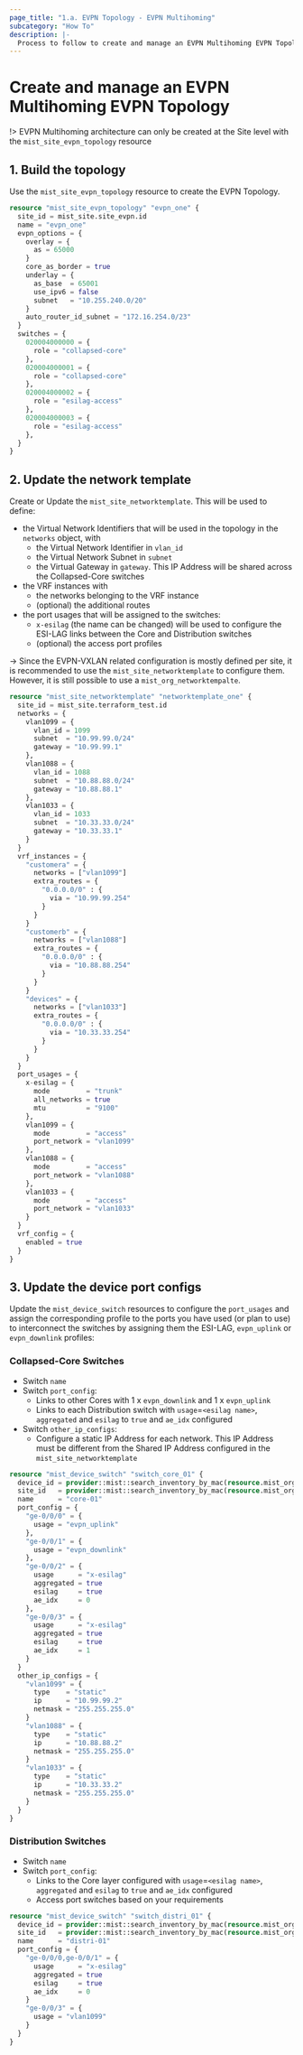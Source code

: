 ```yaml
---
page_title: "1.a. EVPN Topology - EVPN Multihoming"
subcategory: "How To"
description: |-
  Process to follow to create and manage an EVPN Multihoming EVPN Topology
---
```


# Create and manage an EVPN Multihoming EVPN Topology

!> EVPN Multihoming architecture can only be created at the Site level with the `mist_site_evpn_topology` resource

## 1. Build the topology
Use the `mist_site_evpn_topology` resource to create the EVPN Topology.

```terraform
resource "mist_site_evpn_topology" "evpn_one" {
  site_id = mist_site.site_evpn.id
  name = "evpn_one"
  evpn_options = {
    overlay = {
      as = 65000
    }
    core_as_border = true
    underlay = {
      as_base  = 65001
      use_ipv6 = false
      subnet   = "10.255.240.0/20"
    }
    auto_router_id_subnet = "172.16.254.0/23"
  }
  switches = {
    020004000000 = {
      role = "collapsed-core"
    },
    020004000001 = {
      role = "collapsed-core"
    },
    020004000002 = {
      role = "esilag-access"
    },
    020004000003 = {
      role = "esilag-access"
    },
  }
}
```

## 2. Update the network template
Create or Update the `mist_site_networktemplate`. This will be used to define:
* the Virtual Network Identifiers that will be used in the topology in the `networks` object, with 
  * the Virtual Network Identifier in `vlan_id`
  * the Virtual Network Subnet in  `subnet`
  * the Virtual Gateway in `gateway`. This IP Address will be shared across the Collapsed-Core switches
* the VRF instances with
  * the networks belonging to the VRF instance
  * (optional) the additional routes
* the port usages that will be assigned to the switches:
  * `x-esilag` (the name can be changed) will be used to configure the ESI-LAG links between the Core and Distribution switches
  * (optional) the access port profiles

-> Since the EVPN-VXLAN related configuration is mostly defined per site, it is recommended to use the `mist_site_networktemplate` to configure them. However, it is still possible to use a `mist_org_networktempalte`.

```terraform
resource "mist_site_networktemplate" "networktemplate_one" {
  site_id = mist_site.terraform_test.id
  networks = {
    vlan1099 = {
      vlan_id = 1099
      subnet  = "10.99.99.0/24"
      gateway = "10.99.99.1"
    },
    vlan1088 = {
      vlan_id = 1088
      subnet  = "10.88.88.0/24"
      gateway = "10.88.88.1"
    },
    vlan1033 = {
      vlan_id = 1033
      subnet  = "10.33.33.0/24"
      gateway = "10.33.33.1"
    }
  }
  vrf_instances = {
    "customera" = {
      networks = ["vlan1099"]
      extra_routes = {
        "0.0.0.0/0" : {
          via = "10.99.99.254"
        }
      }
    }
    "customerb" = {
      networks = ["vlan1088"]
      extra_routes = {
        "0.0.0.0/0" : {
          via = "10.88.88.254"
        }
      }
    }
    "devices" = {
      networks = ["vlan1033"]
      extra_routes = {
        "0.0.0.0/0" : {
          via = "10.33.33.254"
        }
      }
    }
  }
  port_usages = {
    x-esilag = {
      mode         = "trunk"
      all_networks = true
      mtu          = "9100"
    },
    vlan1099 = {
      mode         = "access"
      port_network = "vlan1099"
    },
    vlan1088 = {
      mode         = "access"
      port_network = "vlan1088"
    },
    vlan1033 = {
      mode         = "access"
      port_network = "vlan1033"
    }
  }
  vrf_config = {
    enabled = true
  }
}
```

## 3. Update the device port configs
Update the `mist_device_switch` resources to configure the `port_usages` and assign the corresponding profile to the ports you have used (or plan to use) to interconnect the switches by assigning them the ESI-LAG, `evpn_uplink` or `evpn_downlink` profiles:


### Collapsed-Core Switches
* Switch `name`
* Switch `port_config`:
  * Links to other Cores with 1 x `evpn_downlink` and 1 x `evpn_uplink`
  * Links to each Distribution switch with `usage`=`<esilag name>`, `aggregated` and `esilag` to `true` and `ae_idx` configured
* Switch `other_ip_configs`:
  * Configure a static IP Address for each network. This IP Address must be different from the Shared IP Address configured in the `mist_site_networktemplate`

```terraform
resource "mist_device_switch" "switch_core_01" {
  device_id = provider::mist::search_inventory_by_mac(resource.mist_org_inventory.inventory, "020004000000").id
  site_id   = provider::mist::search_inventory_by_mac(resource.mist_org_inventory.inventory, "020004000000").id.site_id
  name      = "core-01"
  port_config = {
    "ge-0/0/0" = {
      usage = "evpn_uplink"
    },
    "ge-0/0/1" = {
      usage = "evpn_downlink"
    },
    "ge-0/0/2" = {
      usage      = "x-esilag"
      aggregated = true
      esilag     = true
      ae_idx     = 0
    },
    "ge-0/0/3" = {
      usage      = "x-esilag"
      aggregated = true
      esilag     = true
      ae_idx     = 1
    }
  }
  other_ip_configs = {
    "vlan1099" = {
      type    = "static"
      ip      = "10.99.99.2"
      netmask = "255.255.255.0"
    }
    "vlan1088" = {
      type    = "static"
      ip      = "10.88.88.2"
      netmask = "255.255.255.0"
    }
    "vlan1033" = {
      type    = "static"
      ip      = "10.33.33.2"
      netmask = "255.255.255.0"
    }
  }
}
```

### Distribution Switches
* Switch `name`
* Switch `port_config`:
  * Links to the Core layer configured with `usage`=`<esilag name>`, `aggregated` and `esilag` to `true` and `ae_idx` configured
  * Access port switches based on your requirements

```terraform
resource "mist_device_switch" "switch_distri_01" {
  device_id = provider::mist::search_inventory_by_mac(resource.mist_org_inventory.inventory, "020004000002").id
  site_id   = provider::mist::search_inventory_by_mac(resource.mist_org_inventory.inventory, "020004000002").id.site_id
  name      = "distri-01"
  port_config = {
    "ge-0/0/0,ge-0/0/1" = {
      usage      = "x-esilag"
      aggregated = true
      esilag     = true
      ae_idx     = 0
    }
    "ge-0/0/3" = {
      usage = "vlan1099"
    }
  }
}
```
